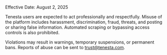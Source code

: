 
Effective Date: August 2, 2025

Tenesta users are expected to act professionally and respectfully. Misuse of the platform includes harassment, discrimination, fraud, threats, and posting or sharing false information. Automated scraping or bypassing access controls is also prohibited.

Violations may result in warnings, temporary suspensions, or permanent bans. Reports of abuse can be sent to trust@tenesta.com.
